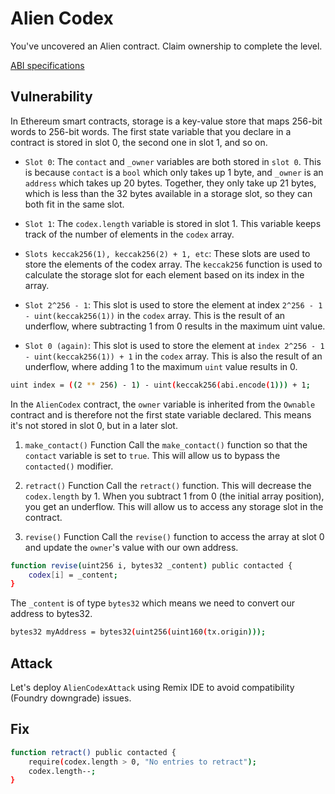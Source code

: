 # Alien Codex

You've uncovered an Alien contract. Claim ownership to complete the level.

[ABI specifications](https://docs.soliditylang.org/en/v0.4.21/abi-spec.html)

## Vulnerability

In Ethereum smart contracts, storage is a key-value store that maps 256-bit words to 256-bit words. The first state variable that you declare in a contract is stored in slot 0, the second one in slot 1, and so on.

* `Slot 0`: The `contact` and `_owner` variables are both stored in `slot 0`. This is because `contact` is a `bool` which only takes up 1 byte, and `_owner` is an `address` which takes up 20 bytes. Together, they only take up 21 bytes, which is less than the 32 bytes available in a storage slot, so they can both fit in the same slot.

* `Slot 1`: The `codex.length` variable is stored in slot 1. This variable keeps track of the number of elements in the `codex` array.

* `Slots keccak256(1), keccak256(2) + 1, etc`: These slots are used to store the elements of the codex array. The `keccak256` function is used to calculate the storage slot for each element based on its index in the array.

* `Slot 2^256 - 1`: This slot is used to store the element at index `2^256 - 1 - uint(keccak256(1))` in the `codex` array. This is the result of an underflow, where subtracting 1 from 0 results in the maximum uint value.

* `Slot 0 (again)`: This slot is used to store the element at `index 2^256 - 1 - uint(keccak256(1)) + 1` in the `codex` array. This is also the result of an underflow, where adding 1 to the maximum `uint` value results in 0.

```bash
uint index = ((2 ** 256) - 1) - uint(keccak256(abi.encode(1))) + 1;
```

In the `AlienCodex` contract, the `owner` variable is inherited from the `Ownable` contract and is therefore not the first state variable declared. This means it's not stored in slot 0, but in a later slot.

1. `make_contact()` Function
Call the `make_contact()` function so that the `contact` variable is set to `true`. This will allow us to bypass the `contacted()` modifier.

2. `retract()` Function
Call the `retract()` function. This will decrease the `codex.length` by 1. When you subtract 1 from 0 (the initial array position), you get an underflow. This will allow us to access any storage slot in the contract.

3. `revise()` Function
Call the `revise()` function to access the array at slot 0 and update the `owner`'s value with our own address.

```bash
function revise(uint256 i, bytes32 _content) public contacted {
    codex[i] = _content;
}
```

The `_content` is of type `bytes32` which means we need to convert our address to bytes32.

```bash
bytes32 myAddress = bytes32(uint256(uint160(tx.origin)));
```

## Attack

Let's deploy `AlienCodexAttack` using Remix IDE to avoid compatibility (Foundry downgrade) issues.

## Fix

```bash
function retract() public contacted {
    require(codex.length > 0, "No entries to retract");
    codex.length--;
}
```
